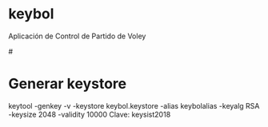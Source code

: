# keybol
Aplicación de Control de Partido de Voley

#<h1>Generar keystore</h1>
<p>
keytool -genkey -v -keystore keybol.keystore -alias keybolalias -keyalg RSA -keysize 2048 -validity 10000
Clave: keysist2018
</p>
